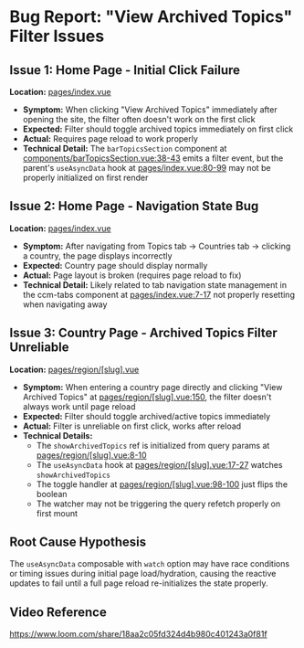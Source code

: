 # Bug Report: "View Archived Topics" Filter Issues

## Issue 1: Home Page - Initial Click Failure

**Location:** [pages/index.vue](../pages/index.vue)

- **Symptom:** When clicking "View Archived Topics" immediately after opening the site, the filter often doesn't work on the first click
- **Expected:** Filter should toggle archived topics immediately on first click
- **Actual:** Requires page reload to work properly
- **Technical Detail:** The `barTopicsSection` component at [components/barTopicsSection.vue:38-43](../components/barTopicsSection.vue#L38-43) emits a filter event, but the parent's `useAsyncData` hook at [pages/index.vue:80-99](../pages/index.vue#L80-99) may not be properly initialized on first render

## Issue 2: Home Page - Navigation State Bug

**Location:** [pages/index.vue](../pages/index.vue)

- **Symptom:** After navigating from Topics tab → Countries tab → clicking a country, the page displays incorrectly
- **Expected:** Country page should display normally
- **Actual:** Page layout is broken (requires page reload to fix)
- **Technical Detail:** Likely related to tab navigation state management in the ccm-tabs component at [pages/index.vue:7-17](../pages/index.vue#L7-17) not properly resetting when navigating away

## Issue 3: Country Page - Archived Topics Filter Unreliable

**Location:** [pages/region/[slug].vue](../pages/region/[slug].vue)

- **Symptom:** When entering a country page directly and clicking "View Archived Topics" at [pages/region/[slug].vue:150](../pages/region/[slug].vue#L150), the filter doesn't always work until page reload
- **Expected:** Filter should toggle archived/active topics immediately
- **Actual:** Filter is unreliable on first click, works after reload
- **Technical Details:**
  - The `showArchivedTopics` ref is initialized from query params at [pages/region/[slug].vue:8-10](../pages/region/[slug].vue#L8-10)
  - The `useAsyncData` hook at [pages/region/[slug].vue:17-27](../pages/region/[slug].vue#L17-27) watches `showArchivedTopics`
  - The toggle handler at [pages/region/[slug].vue:98-100](../pages/region/[slug].vue#L98-100) just flips the boolean
  - The watcher may not be triggering the query refetch properly on first mount

## Root Cause Hypothesis

The `useAsyncData` composable with `watch` option may have race conditions or timing issues during initial page load/hydration, causing the reactive updates to fail until a full page reload re-initializes the state properly.

## Video Reference

https://www.loom.com/share/18aa2c05fd324d4b980c401243a0f81f
